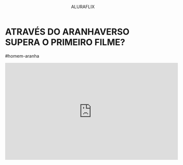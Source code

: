 <body>


<header>ALURAFLIX</header>




<h1>ATRAVÉS DO ARANHAVERSO SUPERA O PRIMEIRO FILME?</h1>
<p>#homem-aranha</p>




<iframe width="560" height="315"
src="https://www.youtube.com/embed/gt_fAE1Eg2Q?si=oQNwHipjhy0Eo0dK" title="YouTube video player" frameborder="0" allow="accelerometer; autoplay; clipboard-write; encrypted-media; gyroscope; picture-in-picture; web-share" referrerpolicy="strict-origin-when-cross-origin" allowfullscreen></iframe>


</body>
